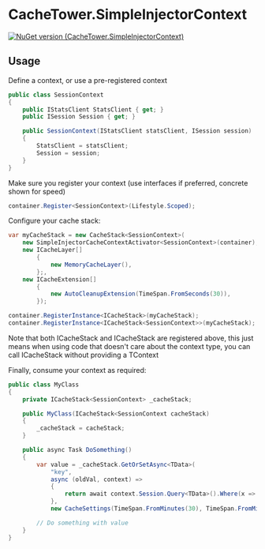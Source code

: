 # CacheTower.SimpleInjectorContext

[![NuGet version (CacheTower.SimpleInjectorContext)](https://img.shields.io/nuget/v/CacheTower.SimpleInjectorContext.svg?style=flat-square)](https://www.nuget.org/packages/CacheTower.SimpleInjectorContext/)

## Usage

Define a context, or use a pre-registered context

```csharp
public class SessionContext 
{
    public IStatsClient StatsClient { get; }
    public ISession Session { get; }

    public SessionContext(IStatsClient statsClient, ISession session)
    {
        StatsClient = statsClient;
        Session = session;
    }
}
```

Make sure you register your context (use interfaces if preferred, concrete shown for speed)

```csharp
container.Register<SessionContext>(Lifestyle.Scoped);
```

Configure your cache stack:

```csharp
var myCacheStack = new CacheStack<SessionContext>(
    new SimpleInjectorCacheContextActivator<SessionContext>(container),
    new ICacheLayer[]
        {
            new MemoryCacheLayer(),
        };,
    new ICacheExtension[]
        {
            new AutoCleanupExtension(TimeSpan.FromSeconds(30)),
        });

container.RegisterInstance<ICacheStack>(myCacheStack);
container.RegisterInstance<ICacheStack<SessionContext>>(myCacheStack);
```

Note that both ICacheStack and ICacheStack<SessionContext> are registered above, this just means when using code that doesn't care about the context type, you can call ICacheStack without providing a TContext

Finally, consume your context as required:

```csharp
public class MyClass 
{
    private ICacheStack<SessionContext> _cacheStack;

    public MyClass(ICacheStack<SessionContext cacheStack) 
    {
        _cacheStack = cacheStack;
    }

    public async Task DoSomething() 
    {
        var value = _cacheStack.GetOrSetAsync<TData>(
            "key",
            async (oldVal, context) => 
            {
                return await context.Session.Query<TData>().Where(x => x.Id == 1).SingleOrDefaultAsync);
            },
            new CacheSettings(TimeSpan.FromMinutes(30), TimeSpan.FromMinutes(15)));

        // Do something with value
    }
}
```